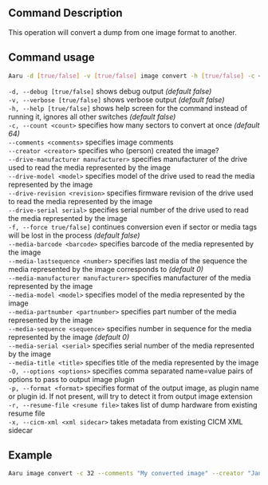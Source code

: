 ## Command Description

This operation will convert a dump from one image format to another.

## Command usage

```bash
Aaru -d [true/false] -v [true/false] image convert -h [true/false] -c <count> --comments <comments> --creator <creator> --drive-manufacturer manufacturer> --drive-model <model> --drive-revision <revision> --drive-serial <serial> -f [true/false] --media-barcode <barcode> --media-lastsequence <number> --media-manufacturer <manufacturer> --media-model <model> --media-partnumber <partnumber> --media-sequence <sequence> --media-serial <serial> --media-title <title> -O <options> -p <format> -r <resume file> -x <xml sidecar> <input-path> <output-path>
```

`-d, --debug [true/false]` shows debug output *(default false)*  
`-v, --verbose [true/false]` shows verbose output *(default false)*  
`-h, --help [true/false]` shows help screen for the command instead of running it, ignores all other switches *(default false)*  
`-c, --count <count>` specifies how many sectors to convert at once *(default 64)*    
`--comments <comments>` specifies image comments    
`--creator <creator>` specifies who (person) created the image?    
`--drive-manufacturer manufacturer>` specifies manufacturer of the drive used to read the media represented by the image    
`--drive-model <model>` specifies model of the drive used to read the media represented by the image    
`--drive-revision <revision>` specifies firmware revision of the drive used to read the media represented by the image   
`--drive-serial serial>` specifies serial number of the drive used to read the media represented by the image    
`-f, --force true/false]` continues conversion even if sector or media tags will be lost in the process *(default false)*    
`--media-barcode <barcode>` specifies barcode of the media represented by the image     
`--media-lastsequence <number>` specifies last media of the sequence the media represented by the image corresponds to *(default 0)*    
`--media-manufacturer manufacturer>` specifies manufacturer of the media represented by the image    
`--media-model <model>` specifies model of the media represented by the image     
`--media-partnumber <partnumber>` specifies part number of the media represented by the image    
`--media-sequence <sequence>` specifies number in sequence for the media represented by the image *(default 0)*     
`--media-serial <serial>` specifies serial number of the media represented by the image     
`--media-title <title>` specifies title of the media represented by the image     
`-O, --options <options>` specifies comma separated name=value pairs of options to pass to output image plugin      
`-p, --format <format>`  specifies format of the output image, as plugin name or plugin id. If not present, will try to detect it from output image extension     
`-r, --resume-file <resume file>` takes list of dump hardware from existing resume file      
`-x, --cicm-xml <xml sidecar>` takes metadata from existing CICM XML sidecar      

## Example

```bash
Aaru image convert -c 32 --comments "My converted image" --creator "Jane Doe" --drive-manufacturer "LG" --drive-model "CD-RW 1234" --drive-revision "1.0" --drive-serial "AABBCCDDEEFF01" --media-lastsequence 2 --media-sequence 1 --media-title "Important software" -O "deduplicate=true,nocompress=false" -r dd_dump.resume.xml -x dd_dump.cicm.xml dd_dump.iso dump.dicf
```

